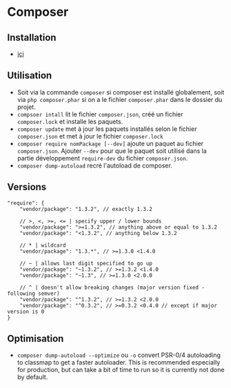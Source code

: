 # Composer

## Installation

* [ici](https://getcomposer.org/download/)

## Utilisation

* Soit via la commande `composer` si composer est installé globalement, soit via `php composer.phar` si on a le fichier `composer.phar` dans le dossier du projet.
* `compsoer intall` lit le fichier `composer.json`, créé un fichier `composer.lock` et installe les paquets.
* `composer update` met à jour les paquets installés selon le fichier `composer.json` et met à jour le fichier `composer.lock`
* `composer require nomPackage [--dev]` ajoute un paquet au fichier `composer.json`. Ajouter `--dev` pour que le paquet soit utilisé dans la partie développement `require-dev` du fichier `composer.json`.
* `composer dump-autoload` recré l'autoload de composer.

## Versions

```
"require": {
    "vendor/package": "1.3.2", // exactly 1.3.2

    // >, <, >=, <= | specify upper / lower bounds
    "vendor/package": ">=1.3.2", // anything above or equal to 1.3.2
    "vendor/package": "<1.3.2", // anything below 1.3.2

    // * | wildcard
    "vendor/package": "1.3.*", // >=1.3.0 <1.4.0

    // ~ | allows last digit specified to go up
    "vendor/package": "~1.3.2", // >=1.3.2 <1.4.0
    "vendor/package": "~1.3", // >=1.3.0 <2.0.0

    // ^ | doesn't allow breaking changes (major version fixed - following semver)
    "vendor/package": "^1.3.2", // >=1.3.2 <2.0.0
    "vendor/package": "^0.3.2", // >=0.3.2 <0.4.0 // except if major version is 0
}
```

## Optimisation

* `composer dump-autoload --optimize` ou `-o` convert PSR-0/4 autoloading to classmap to get a faster autoloader. This is recommended especially for production, but can take a bit of time to run so it is currently not done by default.